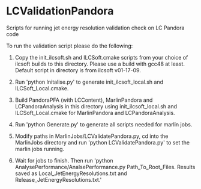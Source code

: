 # LCValidationPandora
Scripts for running jet energy resolution validation check on LC Pandora code

To run the validation script please do the following:

1) Copy the init_ilcsoft.sh and ILCSoft.cmake scripts from your choice of ilcsoft builds to this directory.  Please use a build with gcc48 at least.  Default script in directory is from ilcsoft v01-17-09.

2) Run 'python Initalise.py' to generate init_ilcsoft_local.sh and ILCSoft_Local.cmake.

3) Build PandoraPFA (with LCContent), MarlinPandora and LCPandoraAnalysis in this directory using init_ilcsoft_local.sh and ILCSoft_Local.cmake for MarlinPandora and LCPandoraAnalysis.

4) Run 'python Generate.py' to generate all scripts needed for marlin jobs.

5) Modify paths in MarlinJobs/LCValidatePandora.py, cd into the MarlinJobs directory and run 'python LCValidatePandora.py' to set the marlin jobs running.

6) Wait for jobs to finish.  Then run 'python AnalysePerformance/AnalsePerformance.py Path_To_Root_Files.  Results saved as Local_JetEnergyResolutions.txt and Release_JetEnergyResolutions.txt.'

